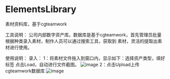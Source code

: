 # ElementsLibrary
素材资料库，基于cgteamwork

工具说明：
    公司内部数字资产库。数据库是基于cgteamwork，首先管理员批量根据种类录入素材，制作人员可以通过搜索工具，获取到
素材，灵活的提取出素材进行使用。
    
使用说明：
    录入：
        1：将素材文件拖入到窗口内，显示如下：选择资产类型，填好标签
点击Load，自动进行文件截图。
![image](https://github.com/WangTianX/XMLCreateTask/blob/master/image/20190610204004.png)
        2：点击Upload上传cgteamwork数据库
![image](https://github.com/WangTianX/XMLCreateTask/blob/master/image/20190610204004.png)